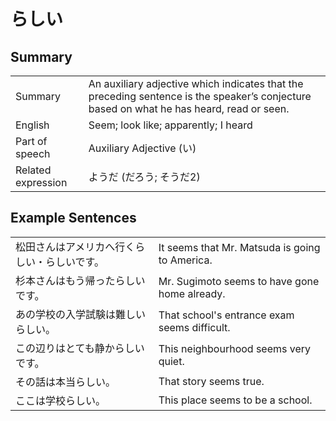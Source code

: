 # らしい

## Summary

<table><tr>   <td>Summary</td>   <td>An auxiliary adjective which indicates that the preceding sentence is the speaker’s conjecture based on what he has heard, read or seen.</td></tr><tr>   <td>English</td>   <td>Seem; look like; apparently; I heard</td></tr><tr>   <td>Part of speech</td>   <td>Auxiliary Adjective (い)</td></tr><tr>   <td>Related expression</td>   <td>ようだ (だろう; そうだ2)</td></tr></table>

## Example Sentences

<table><tr>   <td>松田さんはアメリカへ行くらしい・らしいです。</td>   <td>It seems that Mr. Matsuda is going to America.</td></tr><tr>   <td>杉本さんはもう帰ったらしいです。</td>   <td>Mr. Sugimoto seems to have gone home already.</td></tr><tr>   <td>あの学校の入学試験は難しいらしい。</td>   <td>That school's entrance exam seems difficult.</td></tr><tr>   <td>この辺りはとても静からしいです。</td>   <td>This neighbourhood seems very quiet.</td></tr><tr>   <td>その話は本当らしい。</td>   <td>That story seems true.</td></tr><tr>   <td>ここは学校らしい。</td>   <td>This place seems to be a school.</td></tr></table>

